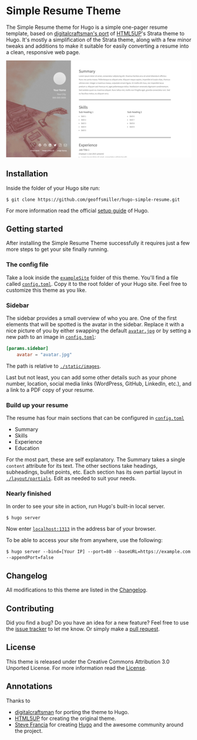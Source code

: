 # Simple Resume Theme

The Simple Resume theme for Hugo is a simple one-pager resume template, based on [digitalcraftsman's port](https://github.com/digitalcraftsman/hugo-strata-theme) of [HTML5UP](https://html5up.net/)'s Strata theme to Hugo. It's mostly a simplification of the Strata theme, along with a few minor tweaks and additions to make it suitable for easily converting a resume into a clean, responsive web page.

![Screenshot](https://raw.githubusercontent.com/geoffsmiller/hugo-simple-resume/master/images/screenshot.png)

## Installation

Inside the folder of your Hugo site run:

    $ git clone https://github.com/geoffsmiller/hugo-simple-resume.git

For more information read the official [setup guide](https://gohugo.io/overview/installing/) of Hugo.


## Getting started

After installing the Simple Resume Theme successfully it requires just a few more steps to get your site finally running.


### The config file

Take a look inside the [`exampleSite`](https://github.com/geoffsmiller/hugo-simple-resume/tree/master/exampleSite) folder of this theme. You'll find a file called [`config.toml`](https://github.com/geoffsmiller/hugo-simple-resume/blob/master/exampleSite/config.toml). Copy it to the root folder of your Hugo site. Feel free to customize this theme as you like.

### Sidebar

The sidebar provides a small overview of who you are. One of the first elements that will be spotted is the avatar in the sidebar. Replace it with a nice picture of you by either swapping the default [`avatar.jpg`](https://github.com/geoffsmiller/hugo-simple-resume/blob/master/static/images/avatar.jpg) or by setting a new path to an image in [`config.toml`](https://github.com/geoffsmiller/hugo-simple-resume/blob/master/exampleSite/config.toml):

```toml
[params.sidebar]
    avatar = "avatar.jpg"
```

The path is relative to [`./static/images`](https://github.com/geoffsmiller/hugo-simple-resume/tree/master/static/images).

Last but not least, you can add some other details such as your phone number, location, social media links (WordPress, GitHub, LinkedIn, etc.), and a link to a PDF copy of your resume.

### Build up your resume
The resume has four main sections that can be configured in [`config.toml`](https://github.com/geoffsmiller/hugo-simple-resume/blob/master/exampleSite/config.toml)

* Summary
* Skills
* Experience
* Education

For the most part, these are self explanatory. The Summary takes a single `content` attribute for its text. The other sections take headings, subheadings, bullet points, etc. Each section has its own partial layout in [`./layout/partials`](https://github.com/geoffsmiller/hugo-simple-resume/tree/master/layouts/partials). Edit as needed to suit your needs.

### Nearly finished

In order to see your site in action, run Hugo's built-in local server.

    $ hugo server

Now enter [`localhost:1313`](http://localhost:1313) in the address bar of your browser.

To be able to access your site from anywhere, use the following:

    $ hugo server --bind=[Your IP] --port=80 --baseURL=https://example.com --appendPort=false

## Changelog

All modifications to this theme are listed in the [Changelog](https://github.com/geoffsmiller/hugo-simple-resume/blob/master/CHANGELOG.md).

## Contributing

Did you find a bug? Do you have an idea for a new feature? Feel free to use the [issue tracker](https://github.com/geoffsmiller/hugo-simple-resume/issues) to let me know. Or simply make a [pull request](https://github.com/geoffsmiller/hugo-simple-resume/pulls).


## License

This theme is released under the Creative Commons Attribution 3.0 Unported  License. For more information read the [License](https://github.com/geoffsmiller/hugo-simple-resume/blob/master/LICENSE.md).


## Annotations

Thanks to

- [digitalcraftsman](https://github.com/digitalcraftsman) for porting the theme to Hugo.
- [HTML5UP](https://html5up.net/) for creating the original theme.
- [Steve Francia](https://github.com/spf13) for creating [Hugo](https://gohugo.io) and the awesome community around the project.
